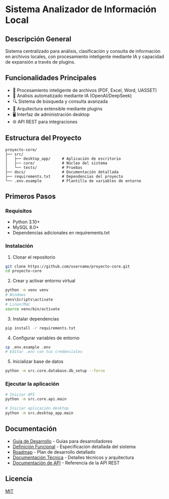 # Sistema Analizador de Información Local

## Descripción General
Sistema centralizado para análisis, clasificación y consulta de información en archivos locales, con procesamiento inteligente mediante IA y capacidad de expansión a través de plugins.

## Funcionalidades Principales
- 📁 Procesamiento inteligente de archivos (PDF, Excel, Word, UASSET)
- 🤖 Análisis automatizado mediante IA (OpenAI/DeepSeek)
- 🔍 Sistema de búsqueda y consulta avanzada
- 🧩 Arquitectura extensible mediante plugins
- 🖥️ Interfaz de administración desktop
- 🌐 API REST para integraciones

## Estructura del Proyecto

```
proyecto-core/
├── src/
│   ├── desktop_app/     # Aplicación de escritorio
│   ├── core/            # Núcleo del sistema
│   └── tests/           # Pruebas
├── docs/                # Documentación detallada
├── requirements.txt     # Dependencias del proyecto
└── .env.example         # Plantilla de variables de entorno
```

## Primeros Pasos

### Requisitos
- Python 3.10+
- MySQL 8.0+
- Dependencias adicionales en requirements.txt

### Instalación

1. Clonar el repositorio
```bash
git clone https://github.com/username/proyecto-core.git
cd proyecto-core
```

2. Crear y activar entorno virtual
```bash
python -m venv venv
# Windows
venv\Scripts\activate
# Linux/Mac
source venv/bin/activate
```

3. Instalar dependencias
```bash
pip install -r requirements.txt
```

4. Configurar variables de entorno
```bash
cp .env.example .env
# Editar .env con tus credenciales
```

5. Inicializar base de datos
```bash
python -m src.core.database.db_setup --force
```

### Ejecutar la aplicación
```bash
# Iniciar API
python -m src.core.api.main

# Iniciar aplicación desktop
python -m src.desktop_app.main
```

## Documentación

- [Guía de Desarrollo](docs/development-guide.md) - Guías para desarrolladores
- [Definición Funcional](docs/functional-definition.md) - Especificación detallada del sistema
- [Roadmap](docs/roadmap.md) - Plan de desarrollo detallado
- [Documentación Técnica](docs/technical/) - Detalles técnicos y arquitectura
- [Documentación de API](docs/api/) - Referencia de la API REST

## Licencia

[MIT](LICENSE)
